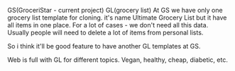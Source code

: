 GS(GroceriStar - current project)
GL(grocery list)
At GS we have only one grocery list template for cloning. it's name Ultimate Grocery List but it have all items in one place. 
For a lot of cases - we don't need all this data. Usually people will need to delete a lot of items from personal lists.

So i think it'll be good feature to have another GL templates at GS.

Web is full with GL for different topics. Vegan, healthy, cheap, diabetic, etc.

